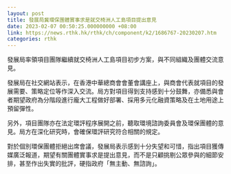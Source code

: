 ```yaml
---
layout: post
title: 發展局冀環保團體實事求是就交椅洲人工島項目提出意見
date: 2023-02-07 00:50:25.000000000 +08:00
link: https://news.rthk.hk/rthk/ch/component/k2/1686767-20230207.htm
categories: rthk
---
```


發展局率領項目團隊繼續就交椅洲人工島項目初步方案，與不同組織及團體交流意見。

發展局在社交網站表示，在香港中華總商會會董會講座上，與商會代表就項目的發展需要、策略定位等作深入交流。局方對項目得到支持感到十分鼓舞，亦備悉與會者期望政府為分階段進行龐大工程做好部署、採用多元化融資策略及在土地用途上預留彈性。

另外，項目團隊亦在法定環評程序展開之前，聽取環境諮詢委員會及環保團體的意見。局方在深化研究時，會確保環評研究符合相關的規定。

對於個別環保團體拒絕出席會議，發展局表示感到十分失望和可惜，指出項目獲傳媒廣泛報道，期望有關團體實事求是提出意見，而不是只顧挑剔公眾參與的細節安排，甚至作出失實的批評，硬指政府「無主動、無諮詢」。
